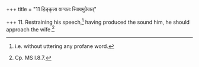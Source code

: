 +++
title = "11 हिङ्कृत्य वाग्यतः स्त्रियमुपेयात्"

+++
11. Restraining his speech,[^1] having produced the sound him, he should approach the wife.[^2]   


[^1]: i.e. without uttering any profane word.  

[^2]: Cp. MS I.8.7.  
